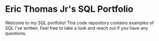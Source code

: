 # Eric Thomas Jr's SQL Portfolio

Welcome to my SQL portfolio! This code repository contains examples of SQL I've written. Feel free to take a look and reach out if you have any questions.

